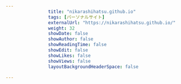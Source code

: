 ---
                title: "nikarashihatsu.github.io"
                tags: [パーソナルサイト]
                externalUrl: "https://nikarashihatsu.github.io/"
                weight: 32
                showDate: false
                showAuthor: false
                showReadingTime: false
                showEdit: false
                showLikes: false
                showViews: false
                layoutBackgroundHeaderSpace: false
                ---

